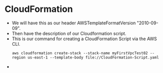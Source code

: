 # CloudFormation

- We will have this as our header AWSTemplateFormatVersion	"2010-09-09".
- Then have the description of our Cloudformation script.
- This is our command for creating a CloudFormation Script via the AWS CLI.
    ~~~
    aws cloudformation create-stack --stack-name myFirstVpcTest02 --region us-east-1 --template-body file://CloudFormation-Script.yaml
    ~~~
- 